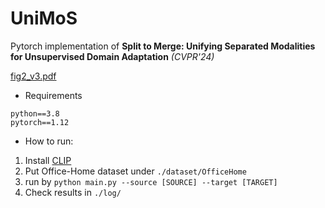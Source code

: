 # UniMoS
Pytorch implementation of **Split to Merge: Unifying Separated Modalities for Unsupervised Domain Adaptation** *(CVPR'24)*

[fig2_v3.pdf](https://github.com/TL-UESTC/UniMoS/files/14505556/fig2_v3.pdf)

- Requirements
```
python==3.8
pytorch==1.12
```

- How to run:
1. Install [CLIP](https://github.com/openai/CLIP)
2. Put Office-Home dataset under `./dataset/OfficeHome`
3. run by `python main.py --source [SOURCE] --target [TARGET]`
4. Check results in `./log/`
